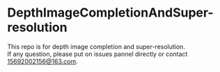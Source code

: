 # DepthImageCompletionAndSuper-resolution  
This repo is for depth image completion and super-resolution.  
If any question, please put on issues pannel directly or contact 15692002156@163.com.
